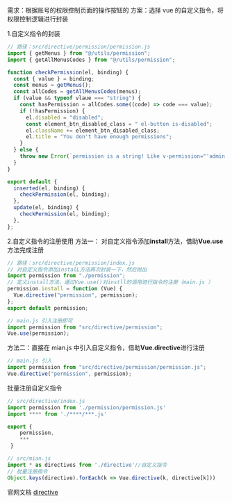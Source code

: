 需求：根据账号的权限控制页面的操作按钮的
方案：选择 vue 的自定义指令，将权限控制逻辑进行封装

1.自定义指令的封装

```javascript
// 路径：src/directive/permission/permission.js
import { getMenus } from "@/utils/permission";
import { getAllMenusCodes } from "@/utils/permission";

function checkPermission(el, binding) {
  const { value } = binding;
  const menus = getMenus();
  const allCodes = getAllMenusCodes(menus);
  if (value && typeof vlaue === "string") {
    const hasPermission = allCodes.some((code) => code === value);
    if (!hasPermission) {
      el.disabled = "disabled";
      const element_btn_disabled_class = " el-button is-disabled";
      el.className += element_btn_disabled_class;
      el.title = "You don't have enough permissions";
    }
  } else {
    throw new Error(`permission is a string! Like v-permission="'admin'"`);
  }
}

export default {
  inserted(el, binding) {
    checkPermission(el, binding);
  },
  update(el, binding) {
    checkPermission(el, binding);
  },
};
```

2.自定义指令的注册使用
方法一： 对自定义指令添加**install**方法，借助**Vue.use**方法完成注册

```javascript
// 路径：src/directive/permission/index.js
// 对自定义指令添加instalL方法再次封装一下，然后抛出
import permission from "./permission";
// 定义install方法，通过Vue.use()对instll的调用进行指令的注册（main.js ）
permission.install = function (Vue) {
  Vue.directive("permission", permission);
};
export default permission;
```

```javascript
// main.js 引入注册即可
import permission from "src/directive/permission";
Vue.use(permission);
```

方法二：直接在 mian.js 中引入自定义指令，借助**Vue.directive**进行注册

```javascript
// main.js 引入
import permission from "src/directive/permission/permission.js";
Vue.directive("permission", permission);
```

批量注册自定义指令

```javascript
// src/directive/index.js
import permission from './permission/permission.js'
import **** from './****/***.js'

export {
	permission,
	***
 }

// src/mian.js
import * as directives from './directive'//自定义指令
// 批量注册指令
Object.keys(directive).forEach(k => Vue.directive(k, directive[k]))
```

官网文档 [directive](https://cn.vuejs.org/v2/guide/custom-directive.html#%E7%AE%80%E4%BB%8B)
